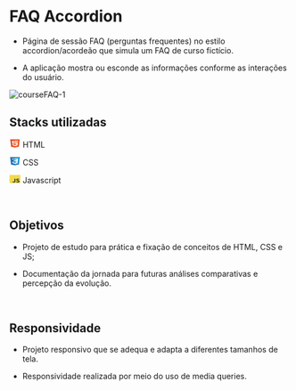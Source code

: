 # FAQ Accordion

- Página de sessão FAQ (perguntas frequentes) no estilo accordion/acordeão que simula um FAQ de curso fictício.

- A aplicação mostra ou esconde as informações conforme as interações do usuário.

![courseFAQ-1](https://github.com/rafaelbarcarol/accordionFAQ/assets/128104779/161688ef-f0d2-4771-9e2f-d937c48ecdcf)

## Stacks utilizadas

<p><img alt="HTML" height="15" width="20" src="https://raw.githubusercontent.com/devicons/devicon/master/icons/html5/html5-original.svg"> HTML</p>

<p><img alt="CSS" height="15" width="20" src="https://raw.githubusercontent.com/devicons/devicon/master/icons/css3/css3-original.svg"> CSS</p>

<p><img alt="CSS" height="15" width="20" src="https://raw.githubusercontent.com/devicons/devicon/master/icons/javascript/javascript-original.svg"> Javascript</p>

<br>

## Objetivos

- Projeto de estudo para prática e fixação de conceitos de HTML, CSS e JS;

- Documentação da jornada para futuras análises comparativas e percepção da evolução.

<br>

## Responsividade

- Projeto responsivo que se adequa e adapta a diferentes tamanhos de tela.

- Responsividade realizada por meio do uso de media queries.
